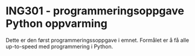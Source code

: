 # ING301 - programmeringsoppgave Python oppvarming

Dette er den først programmeringssoppgave i emnet. Formålet er å få alle up-to-speed med programmering i Python.


